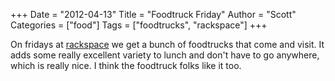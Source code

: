 +++
Date = "2012-04-13"
Title = "Foodtruck Friday"
Author = "Scott"
Categories = ["food"]
Tags = ["foodtrucks", "rackspace"]
+++

On fridays at [rackspace](http://www.rackspace.com) we get a bunch of foodtrucks that come and visit.  It adds some really excellent variety to lunch and don't have to go anywhere, which is really nice.  I think the foodtruck folks like it too.
